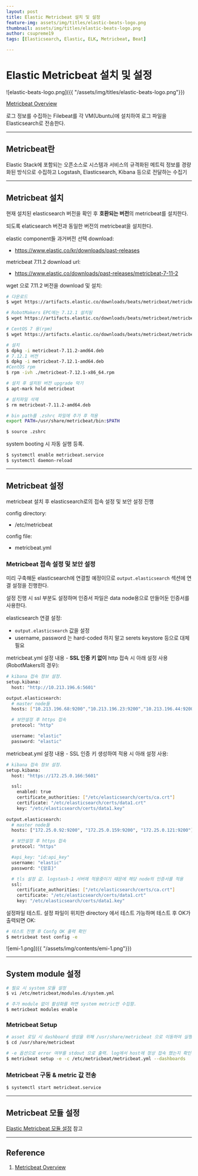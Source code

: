 ```yaml
---
layout: post
title: Elastic Metricbeat 설치 및 설정
feature-img: assets/img/titles/elastic-beats-logo.png
thumbnail: assets/img/titles/elastic-beats-logo.png
author: csupreme19
tags: [Elasticsearch, Elastic, ELK, Metricbeat, Beat]

---
```


# Elastic Metricbeat 설치 및 설정

![elastic-beats-logo.png]({{ "/assets/img/titles/elastic-beats-logo.png"}})

[Metricbeat Overview](https://www.elastic.co/guide/en/beats/metricbeat/current/metricbeat-overview.html)

로그 정보를 수집하는 Filebeat를 각 VM(Ubuntu)에 설치하여 로그 파일을 Elasticsearch로 전송한다.

---
## Metricbeat란

Elastic Stack에 포함되는 오픈소스로 시스템과 서비스의 규격화된 메트릭 정보를 경량화된 방식으로 수집하고 Logstash, Elasticsearch, Kibana 등으로 전달하는 수집기

---
## Metricbeat 설치
현재 설치된 elasticsearch 버전을 확인 후 **호환되는 버전**의 metricbeat를 설치한다.

되도록 elaticsearch 버전과 동일한 버전의 metricbeat을 설치한다.

elastic component들 과거버전 선택 download:
  - https://www.elastic.co/kr/downloads/past-releases

metricbeat 7.11.2 download url:
  - https://www.elastic.co/downloads/past-releases/metricbeat-7-11-2

wget 으로 7.11.2 버전을 download 및 설치:
```sh
# 다운로드
$ wget https://artifacts.elastic.co/downloads/beats/metricbeat/metricbeat-7.11.2-amd64.deb

# RobotMakers EPC에는 7.12.1 설치됨
$ wget https://artifacts.elastic.co/downloads/beats/metricbeat/metricbeat-7.12.1-amd64.deb

# CentOS 7 용(rpm)
$ wget https://artifacts.elastic.co/downloads/beats/metricbeat/metricbeat-7.12.1-x86_64.rpm

# 설치
$ dpkg -i metricbeat-7.11.2-amd64.deb
# 7.12.1 버전
$ dpkg -i metricbeat-7.12.1-amd64.deb
#CentOS rpm
$ rpm -ivh ./metricbeat-7.12.1-x86_64.rpm

# 설치 후 설치된 버전 upgrade 막기
$ apt-mark hold metricbeat

# 설치파일 삭제
$ rm metricbeat-7.11.2-amd64.deb

# bin path를 .zshrc 파일에 추가 후 적용
export PATH=/usr/share/metricbeat/bin:$PATH

$ source .zshrc
```

system booting 시 자동 실행 등록.
```sh
$ systemctl enable metricbeat.service
$ systemctl daemon-reload
```



---
## Metricbeat 설정
metricbeat 설치 후 elasticsearch로의 접속 설정 및 보안 설정 진행

config directory:
  - /etc/metricbeat

config file:
  - metricbeat.yml

### Metricbeat 접속 설정 및 보안 설정
미리 구축해둔 elasticsearch에 연결할 예정이므로 `output.elasticsearch` 섹션에 연결 설정을 진행한다.

설정 진행 시 ssl 부분도 설정하며 인증서 파일은 data node용으로 만들어둔 인증서를 사용한다.

elasticsearch 연결 설정:
  - `output.elasticsearch` 값을 설정
  - username, password 는 hard-coded 하지 말고 serets keystore 등으로 대체 필요

metricbeat.yml 설정 내용 - **SSL 인증 키 없이** http 접속 시 아래 설정 사용(RobotMakers의 경우):
```sh
# kibana 접속 정보 설정.
setup.kibana:
  host: "http://10.213.196.6:5601"

output.elasticsearch:
  # master node들 
  hosts: ["10.213.196.68:9200","10.213.196.23:9200","10.213.196.44:9200"]

  # 보안설정 후 https 접속
  protocol: "http"

  username: "elastic"
  password: "elastic"
```


metricbeat.yml 설정 내용 - SSL 인증 키 생성하여 적용 시 아래 설정 사용:
```sh
# kibana 접속 정보 설정.
setup.kibana:
  host: "https://172.25.0.166:5601"

  ssl:
    enabled: true
    certificate_authorities: ["/etc/elasticsearch/certs/ca.crt"]
    certificate: "/etc/elasticsearch/certs/data1.crt"
    key: "/etc/elasticsearch/certs/data1.key"
    
output.elasticsearch:
  # master node들 
  hosts: ["172.25.0.92:9200", "172.25.0.159:9200", "172.25.0.121:9200"]

  # 보안설정 후 https 접속
  protocol: "https"

  #api_key: "id:api_key"
  username: "elastic"
  password: "{암호}"

  # tls 설정 값. logstash-1 서버에 적용중이기 때문에 해당 node의 인증서를 적용
  ssl:
    certificate_authorities: ["/etc/elasticsearch/certs/ca.crt"]
    certificate: "/etc/elasticsearch/certs/data1.crt"
    key: "/etc/elasticsearch/certs/data1.key"
```

설정파일 테스트. 설정 파일이 위치한 directory 에서 테스트 가능하며 테스트 후 OK가 출력되면 OK:
```sh
# 테스트 진행 후 Confg OK 출력 확인
$ metricbeat test config -e
```
![emi-1.png]({{ "/assets/img/contents/emi-1.png"}})

---
## System module 설정
```sh
# 필요 시 system 모듈 설정
$ vi /etc/metricbeat/modules.d/system.yml

# 추가 module 없이 활성화를 하면 system metric만 수집함.
$ metricbeat modules enable
```

### Metricbeat Setup
```sh
# asset 로딩 시 dashboard 생성을 위해 /usr/share/metricbeat 으로 이동하여 실행
$ cd /usr/share/metricbeat

# -e 옵션으로 error 여부를 stdout 으로 출력. log에서 host에 정상 접속 했는지 확인 가능
$ metricbeat setup -e -c /etc/metricbeat/metricbeat.yml --dashboards
```

### Metricbeat 구동 & metric 값 전송
```sh
$ systemctl start metricbeat.service
```

---

## Metricbeat 모듈 설정

[Elastic Metricbeat 모듈 설정](/2021/08/02/elastic-metricbeat-modules.html) 참고

---

## Reference

1. [Metricbeat Overview](https://www.elastic.co/guide/en/beats/metricbeat/current/metricbeat-overview.html)